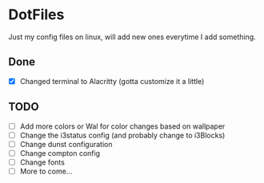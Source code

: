 # DotFiles
Just my config files on linux, will add new ones everytime I add something.

## Done
- [X] Changed terminal to Alacritty (gotta customize it a little)

## TODO
- [ ] Add more colors or Wal for color changes based on wallpaper
- [ ] Change the i3status config (and probably change to i3Blocks)
- [ ] Change dunst configuration
- [ ] Change compton config
- [ ] Change fonts
- [ ] More to come... 
